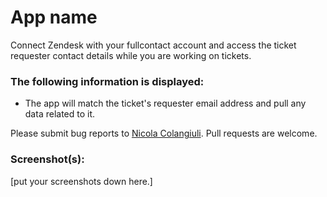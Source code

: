# App name

Connect Zendesk with your fullcontact account and access the ticket requester contact details while you are working on tickets. 

### The following information is displayed:

* The app will match the ticket's requester email address and pull any data related to it. 


Please submit bug reports to [Nicola Colangiuli](ncolangiuli@zendesk.com). Pull requests are welcome.

### Screenshot(s):
[put your screenshots down here.]
